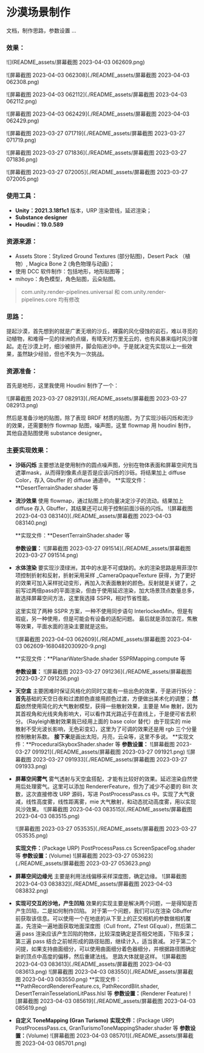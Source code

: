 # 沙漠场景制作

文档，制作思路，参数设置 ...

### 效果：

![](README_assets/屏幕截图 2023-04-03 062609.png)

![屏幕截图 2023-04-03 062308](./README_assets/屏幕截图 2023-04-03 062308.png)

![屏幕截图 2023-04-03 062112](./README_assets/屏幕截图 2023-04-03 062112.png)

![屏幕截图 2023-04-03 062429](./README_assets/屏幕截图 2023-04-03 062429.png)

![屏幕截图 2023-03-27 071719](./README_assets/屏幕截图 2023-03-27 071719.png)

![屏幕截图 2023-03-27 071836](./README_assets/屏幕截图 2023-03-27 071836.png)

![屏幕截图 2023-03-27 072005](./README_assets/屏幕截图 2023-03-27 072005.png)



### 使用工具：

- **Unity：2021.3.18f1c1** 版本，URP 渲染管线，延迟渲染；
- **Substance designer** 
- **Houdini：19.0.589**

### 资源来源：

- Assets Store：Stylized Ground Textures (部分贴图)，Desert Pack （植物）,
                            Magica Bone 2 (角色物理与动画)；
- 使用 DCC 软件制作：包括地形，地形贴图等；
- mihoyo：角色模型，角色贴图，云朵贴图。

> com.unity.render-pipelines.universal 和 com.unity.render-pipelines.core 均有修改

### 思路：

提起沙漠，首先想到的就是广袤无垠的沙丘，裸露的风化侵蚀的岩石，难以寻觅的动植物，和难得一见的绿洲的点缀，有晴天时万里无云的，也有风暴来临时风沙骤起。走在沙漠上时，细沙被排开，脚会陷进沙中。于是就决定先实现以上一些效果，虽然缺少经验，但也不失为一次挑战。

### 资源准备：

首先是地形，这里我使用 Houdini 制作了一个：

![屏幕截图 2023-03-27 082913](./README_assets/屏幕截图 2023-03-27 082913.png)

然后是准备沙地的贴图，除了表现 BRDF 材质的贴图，为了实现沙砾闪烁和流沙的效果，还需要制作 flowmap 贴图，噪声图，这里  flowmap 用 houdini 制作，其他自造贴图使用 substance designer。



### 主要实现效果：

- **沙砾闪烁**
  主要想法是使用制作的圆点噪声图，分别在物体表面和屏幕空间充当遮罩mask，从而得到像素点是否是应该闪烁的沙砾。将结果加上 diffuse Color，存入 Gbuffer 的 diffuse 通道中。
  **实现文件：**DesertTerrainShader.shader 等

- **流沙效果**
  使用 flowmap，通过贴图上的向量决定沙子的流动。结果加上 diffuse 存入 Gbuffer，其结果还可以用于控制前面沙砾的闪烁。
  ![屏幕截图 2023-04-03 083140](./README_assets/屏幕截图 2023-04-03 083140.png)

  **实现文件：**DesertTerrainShader.shader 等

  **参数设置：**
  ![屏幕截图 2023-03-27 091514](./README_assets/屏幕截图 2023-03-27 091514.png)

  

- **水体渲染**
  要实现沙漠绿洲，其中的水是不可或缺的。水的渲染思路是用菲涅尔项控制折射和反射，折射采用采样 _CameraOpaqueTexture 获得，为了更好 的效果可加入采样扰动变形，再加入次表面散射的颜色。反射就是关键了，之前写过两倍pass的平面渲染，但由于使用延迟渲染，加大场景顶点数量总多，故选择屏幕空间方法，这里我选择 SSPR，相对节省性能。

  
  这里实现了两种 SSPR 方案，一种不使用同步语句 InterlockedMin，但是有瑕疵，另一种使用，但是可能会有设备的适配问题。
  最后就是添加浪花，焦散等效果，平面水面的渲染主要就是这些。

  ![屏幕截图 2023-04-03 062609](./README_assets/屏幕截图 2023-04-03 062609-1680482030920-9.png)
  
  **实现文件：**PlanarWaterShade.shader  SSPRMapping.compute  等
  
  **参数设置：**
  ![屏幕截图 2023-03-27 091236](./README_assets/屏幕截图 2023-03-27 091236.png)
  
  
  
- **天空盒**
  主要困难时保证风格化的同时又能有一些出色的效果，于是进行拆分：
  **首先**基础的天空日夜和过渡颜色直接用颜色过渡，方便做出美术化的调整；
  **然后**依然使用简化的大气散射模型，获得一些散射效果，主要是 Mie 散射，因为其首视角和光线夹角影响大，可以看作其光路近乎在直线上，于是便可省去积分。（Rayleigh散射效果我已经用上面的 base color 替代）由于现实的 mie 散射不受光波长影响，无色彩变幻，这里为了可调的效果还是用 rgb 三个分量控制散射系数。
  **接下来**是画出太阳，月亮，云朵等，这里不多说。
  **实现文件：**ProceduralSkyboxShader.shader  等
  **参数设置：**
  ![屏幕截图 2023-03-27 091921](./README_assets/屏幕截图 2023-03-27 091921.png)
  ![屏幕截图 2023-03-27 091933](./README_assets/屏幕截图 2023-03-27 091933.png)

- **屏幕空间雾气**
  雾气透射与天空盒搭配，才能有比较好的效果。延迟渲染自然使用后处理雾气。这里可以添加 RendererFeature，但为了减少不必要的 Blit 次数，这次直接修改 URP 源码，写进 PostProcessPass.cs 中。实现了大气衰减，线性高度雾，线性距离雾，mie 大气散射，和动态扰动高度雾，用以实现风沙效果。
  ![屏幕截图 2023-04-03 083515](./README_assets/屏幕截图 2023-04-03 083515.png)
  
  ![屏幕截图 2023-03-27 053535](./README_assets/屏幕截图 2023-03-27 053535.png)
  
  **实现文件：**(Package URP) PostProcessPass.cs ScreenSpaceFog.shader 等
  **参数设置：**(Volume)
  ![屏幕截图 2023-03-27 053623](./README_assets/屏幕截图 2023-03-27 053623.png)
  
- **屏幕空间边缘光**
  主要是利用法线偏移采样深度图，确定边缘。
  ![屏幕截图 2023-04-03 083832](./README_assets/屏幕截图 2023-04-03 083832.png)
  
- **实现可交互的沙地，产生凹陷**
  效果的实现主要是解决两个问题，一是得知是否产生凹陷，二是如何制作凹陷。
  对于第一个问题，我们可以在渲染 GBuffer 前获取该信息。可以使用一个在地底的从下至上的正交相机的参数做相机覆盖，先渲染一遍地面获取地面深度图（Cull front，ZTest GEqual），然后第二遍 pass 渲染应该产生凹陷的物体，比较深度确定是否相交地面，下陷多深；第三遍 pass 结合之前帧形成的路径贴图，继续计入，适当衰减。
  对于第二个问提，如果支持曲面细分，可以使用曲面细分着色器细分，并根据路径图确定新的顶点中高度的偏移，然后重建法线。
  思路大体就是这样。
  ![屏幕截图 2023-04-03 083613](./README_assets/屏幕截图 2023-04-03 083613.png)
  ![屏幕截图 2023-04-03 083550](./README_assets/屏幕截图 2023-04-03 083550.png)
  **实现文件：**PathRecordRendererFeature.cs,  PathRecordBlit.shader, DesertTerrainTesselationLitPass.hlsl 等
  **参数设置：**(Renderer Feature)
  ![屏幕截图 2023-04-03 085619](./README_assets/屏幕截图 2023-04-03 085619.png)

- **自定义 ToneMapping (Gran Turismo)**
  **实现文件：**(Package URP) 
  PostProcessPass.cs, GranTurismoToneMappingShader.shader 等
  **参数设置：**(Volume)
  ![屏幕截图 2023-04-03 085701](./README_assets/屏幕截图 2023-04-03 085701.png)

